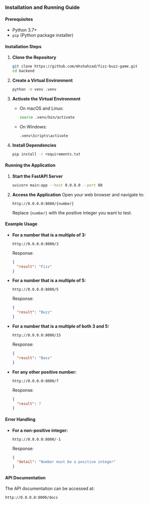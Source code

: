### Installation and Running Guide

#### Prerequisites
- Python 3.7+
- `pip` (Python package installer)

#### Installation Steps

1. **Clone the Repository**
   ```sh
   git clone https://github.com/mhshahzad/fizz-buzz-game.git
   cd backend
   ```

2. **Create a Virtual Environment**
   ```sh
   python -m venv .venv
   ```

3. **Activate the Virtual Environment**
    - On macOS and Linux:
      ```sh
      source .venv/bin/activate
      ```
    - On Windows:
      ```sh
      .venv\Scripts\activate
      ```

4. **Install Dependencies**
   ```sh
   pip install -r requirements.txt
   ```

#### Running the Application

1. **Start the FastAPI Server**
   ```sh
   uvicorn main:app --host 0.0.0.0 --port 80
   ```

2. **Access the Application**
   Open your web browser and navigate to:
   ```
   http://0.0.0.0:8000/{number}
   ```
   Replace `{number}` with the positive integer you want to test.

#### Example Usage

- **For a number that is a multiple of 3:**
  ```
  http://0.0.0.0:8000/3
  ```
  Response:
  ```json
  {
    "result": "Fizz"
  }
  ```

- **For a number that is a multiple of 5:**
  ```
  http://0.0.0.0:8000/5
  ```
  Response:
  ```json
  {
    "result": "Buzz"
  }
  ```

- **For a number that is a multiple of both 3 and 5:**
  ```
  http://0.0.0.0:8000/15
  ```
  Response:
  ```json
  {
    "result": "Bass"
  }
  ```

- **For any other positive number:**
  ```
  http://0.0.0.0:8000/7
  ```
  Response:
  ```json
  {
    "result": 7
  }
  ```

#### Error Handling

- **For a non-positive integer:**
  ```
  http://0.0.0.0:8000/-1
  ```
  Response:
  ```json
  {
    "detail": "Number must be a positive integer"
  }
  ```

#### API Documentation

The API documentation can be accessed at:
```
http://0.0.0.0:8000/docs
```